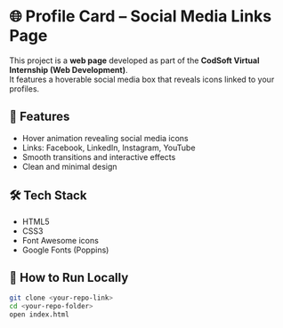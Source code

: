 # 🌐 Profile Card – Social Media Links Page

This project is a **web page** developed as part of the **CodSoft Virtual Internship (Web Development)**.  
It features a hoverable social media box that reveals icons linked to your profiles.

## 🚀 Features
- Hover animation revealing social media icons
- Links: Facebook, LinkedIn, Instagram, YouTube
- Smooth transitions and interactive effects
- Clean and minimal design

## 🛠️ Tech Stack
- HTML5
- CSS3
- Font Awesome icons
- Google Fonts (Poppins)

## 📌 How to Run Locally
```bash
git clone <your-repo-link>
cd <your-repo-folder>
open index.html
